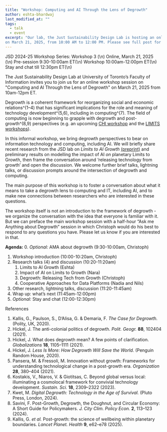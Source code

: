 ```yaml
---
title: "Workshop: Computing and AI Through the Lens of Degrowth"
author: eshta-bhardwaj
last_modified_at: ""
tags:
  - talk
  - event
excerpt: "Our lab, the Just Sustainability Design Lab is hosting an online open workshop session on Computing and AI Through the Lens of Degrowth 
on March 21, 2025, from 10:00 AM to 12:00 PM. Please see full post for details."
---
```

JSD 2024-25 Workshop Series: Workshop 3 (\n)
Online, March 21, 2025 (\n) 
Pre-session 9:30-10:00am ET(\n)
Workshop 10:00am-12:00pm ET(\n)
Stay and chat till 12:30pm ET(\n)

The Just Sustainability Design Lab at University of Toronto’s Faculty of Information 
invites you to join us for an online workshop session on "Computing and AI Through the Lens of Degrowth" 
on March 21, 2025 from 10am-12pm ET. 

Degrowth is a coherent framework for reorganizing social and economic relations^(1–4) that 
has significant implications for the role and meaning of technology development^(5,6), including in computing^(7). 
The field of computing is now beginning to grapple with degrowth and post-growth^(8,9) perspectives (e.g. an upcoming 
[CHI workshop](https://pointed-waterlily-f95.notion.site/Advancing-Post-growth-HCI-15dec6ab184b809b8692ec6a3d578089) 
and the [LIMITS workshops](https://computingwithinlimits.org/2025/)).

In this informal workshop, we bring degrowth perspectives to bear on information technology and computing, 
including AI. We will briefly share recent research from the JSD lab on *Limits to AI Growth* [(preprint)](https://arxiv.org/abs/2501.17980v1) and 
preliminary results on modelling the impact of AI *on* planetary Limits to Growth, then frame the conversation 
around ‘releasing technology from growth’ and open the discussion. We welcome further brief talks, lightning talks, 
or discussion prompts around the intersection of degrowth and computing.

The main purpose of this workshop is to foster a conversation about what it means to take a degrowth 
lens to computing and IT, including AI, and to make new connections between researchers who are 
interested in these questions. 

The workshop itself is not an introduction to the framework of degrowth - we organize the 
conversation with the idea that everyone is familiar with it. But we can preface the main workshop 
session with a half-hour “Ask me Anything about Degrowth” session in which Christoph would do his best to 
respond to any questions you have. Please let us know if you are interested in that.


**Agenda:**
0. *Optional:* AMA about degrowth (9:30-10:00am, Christoph)
1. Workshop introduction (10:00-10:20am, Christoph)
2. Research talks (4) and discussion (10:20-11:20am)
	1. Limits to AI Growth (Eshta)
	2. Impact of AI on Limits to Growth (Nara)
	3. Degrowth: Releasing Tech from Growth (Christoph)
	4. Cooperative Approaches for Data Platforms (Nadia and Nils)
3. Other research, lightning talks, discussion (11:20-11:45am)
4. Wrap up: what’s next (11:45am-12:00pm)
5. *Optional:* Stay and chat (12:00-12:30pm)

References

1.	Kallis, G., Paulson, S., D’Alisa, G. & Demaria, F. *The Case for Degrowth.* (Polity, UK, 2020).
2.	Hickel, J. The anti-colonial politics of degrowth. *Polit. Geogr.* **88**, 102404 (2021).
3.	Hickel, J. What does degrowth mean? A few points of clarification. *Globalizations* **18**, 1105–1111 (2021).
4.	Hickel, J. *Less Is More: How Degrowth Will Save the World.* (Penguin Random House, 2020).
5.	Pansera, M. & Fressoli, M. Innovation without growth: Frameworks for understanding technological change in a post-growth era. *Organization* **28**, 380–404 (2021).
6.	Kostakis, V., Niaros, V. & Giotitsas, C. Beyond global versus local: illuminating a cosmolocal framework for convivial technology development. *Sustain. Sci.* **18**, 2309–2322 (2023).
7.	Kwet, M. *Digital Degrowth: Technology in the Age of Survival.* (Pluto Press, London, 2024).
8.	Savini, F. Post-Growth, Degrowth, the Doughnut, and Circular Economy: A Short Guide for Policymakers. *J. City Clim. Policy Econ.* **2**, 113–123 (2024).
9.	Kallis, G. *et al.* Post-growth: the science of wellbeing within planetary boundaries. *Lancet Planet. Health* **9**, e62–e78 (2025).

